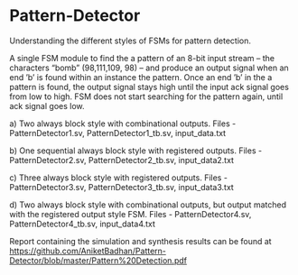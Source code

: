 # Pattern-Detector
Understanding the different styles of FSMs for pattern detection.

A single FSM module to find the a pattern of an 8-bit input stream – the characters “bomb” (98,111,109, 98) – and produce an output signal when an end ’b’ is found within an instance the pattern. 
Once an end ’b’ in the a pattern is found, the output signal stays high until the input ack signal goes from low to high.
FSM does not start searching for the pattern again, until ack signal goes low.

a) Two always block style with combinational outputs. Files - PatternDetector1.sv, PatternDetector1_tb.sv, input_data.txt

b) One sequential always block style with registered outputs. Files - PatternDetector2.sv, PatternDetector2_tb.sv, input_data2.txt

c) Three always block style with registered outputs. Files - PatternDetector3.sv, PatternDetector3_tb.sv, input_data3.txt

d) Two always block style with combinational outputs, but output matched with the registered output style FSM.
Files - PatternDetector4.sv, PatternDetector4_tb.sv, input_data4.txt

Report containing the simulation and synthesis results can be found at https://github.com/AniketBadhan/Pattern-Detector/blob/master/Pattern%20Detection.pdf
